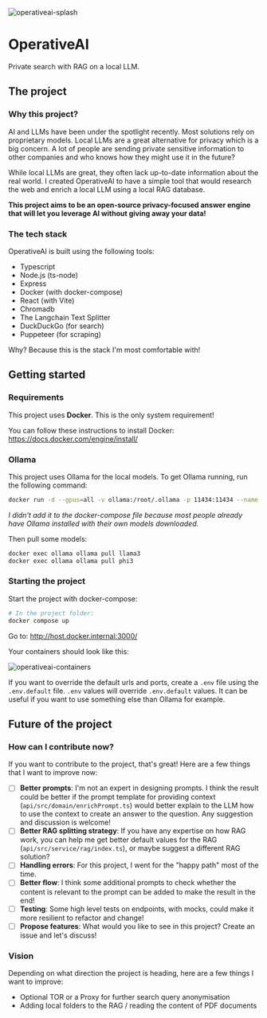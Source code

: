 ![operativeai-splash](https://github.com/vincentdnl/operativeai/assets/6394786/7234931f-372a-464e-90c0-0bea478f547e)

# OperativeAI

Private search with RAG on a local LLM.

## The project

### Why this project?

AI and LLMs have been under the spotlight recently. Most solutions rely on proprietary models. Local LLMs are a great alternative for privacy which is a big concern. A lot of people are sending private sensitive information to other companies and who knows how they might use it in the future?

While local LLMs are great, they often lack up-to-date information about the real world. I created OperativeAI to have a simple tool that would research the web and enrich a local LLM using a local RAG database.

**This project aims to be an open-source privacy-focused answer engine that will let you leverage AI without giving away your data!**

### The tech stack

OperativeAI is built using the following tools:

- Typescript
- Node.js (ts-node)
- Express
- Docker (with docker-compose)
- React (with Vite)
- Chromadb
- The Langchain Text Splitter
- DuckDuckGo (for search)
- Puppeteer (for scraping)

Why? Because this is the stack I'm most comfortable with!

## Getting started

### Requirements

This project uses **Docker**. This is the only system requirement!

You can follow these instructions to install Docker: https://docs.docker.com/engine/install/

### Ollama

This project uses Ollama for the local models. To get Ollama running, run the following command:

```bash
docker run -d --gpus=all -v ollama:/root/.ollama -p 11434:11434 --name ollama ollama/ollama
```

_I didn't add it to the docker-compose file because most people already have Ollama installed with their own models downloaded._

Then pull some models:

```bash
docker exec ollama ollama pull llama3
docker exec ollama ollama pull phi3
```

### Starting the project
Start the project with docker-compose:

```bash
# In the project folder:
docker compose up
```

Go to: http://host.docker.internal:3000/

Your containers should look like this:

![operativeai-containers](https://github.com/vincentdnl/operativeai/assets/6394786/d37ee12d-e75b-49aa-a3ea-ee93b88e495a)

If you want to override the default urls and ports, create a `.env` file using the `.env.default` file. `.env` values will override `.env.default` values. It can be useful if you want to use something else than Ollama for example.

## Future of the project

### How can I contribute now?

If you want to contribute to the project, that's great! Here are a few things that I want to improve now:

- [ ] **Better prompts**: I'm not an expert in designing prompts. I think the result could be better if the prompt template for providing context (`api/src/domain/enrichPrompt.ts`) would better explain to the LLM how to use the context to create an answer to the question. Any suggestion and discussion is welcome!
- [ ] **Better RAG splitting strategy**: If you have any expertise on how RAG work, you can help me get better default values for the RAG (`api/src/service/rag/index.ts`), or maybe suggest a different RAG solution?
- [ ] **Handling errors**: For this project, I went for the "happy path" most of the time.
- [ ] **Better flow**: I think some additional prompts to check whether the content is relevant to the prompt can be added to make the result in the end!
- [ ] **Testing**: Some high level tests on endpoints, with mocks, could make it more resilient to refactor and change!
- [ ] **Propose features**: What would you like to see in this project? Create an issue and let's discuss!

### Vision

Depending on what direction the project is heading, here are a few things I want to improve:

- Optional TOR or a Proxy for further search query anonymisation
- Adding local folders to the RAG / reading the content of PDF documents
